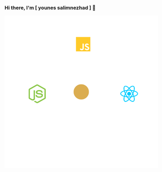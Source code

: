 ### Hi there, I'm [ younes salimnezhad ] 👋

<div style="
      justify-content: center; 
      align-items: center; 
      height: 100vh;">
    <img src="./img/my.svg" alt="SVG" class="svg-icon" />
  </div>

## javaScript | React | Node.js

```javascript
import React from "react";
function IntroduceMyself() {
  const name = "Younes Salimnezhad";
  const profession = "Web Development";
  const favoriteLanguage = "JavaScript";
  const hobbies = ["coding", "reading", "learning"];
  return (
    <div>
      <h1>Hello, my name is {name}.</h1>
      <p>I am a {profession} professional.</p>
      <p>My favorite programming language is {favoriteLanguage}.</p>
      <p>In my free time, I enjoy {hobbies.join(", ")}.</p>
    </div>
  );
}
export default IntroduceMyself;
```

## 🚀 About Me

- 🔭 I’m currently working on **[freelancer project]**
- 🌱 I’m currently learning **[reactJs/NodeJs]**
- 💬 Ask me about **[web development]**
- 📫 How to reach me: **[ysalimnezhad@gmail.com]**
- ⚡ Fun fact: **[always learn]**

## 🛠️ Skills & Tools

### Programming Languages

![JavaScript](https://img.shields.io/badge/-JavaScript-F7DF1E?logo=javascript&logoColor=black&style=flat)

### Frameworks & Libraries

![React](https://img.shields.io/badge/-React-61DAFB?logo=react&logoColor=black&style=flat) ![Node.js](https://img.shields.io/badge/-Node.js-339933?logo=node.js&logoColor=white&style=flat)

### Tools & Platforms

![Git](https://img.shields.io/badge/-Git-F05032?logo=git&logoColor=white&style=flat) ![GitHub](https://img.shields.io/badge/-GitHub-181717?logo=github&logoColor=white&style=flat)

## 📈 GitHub Stats

![Your GitHub Stats](https://github-readme-stats.vercel.app/api?username=yourusername&show_icons=true&theme=radical)

![Top Langs](https://github-readme-stats.vercel.app/api/top-langs/?username=yourusername&layout=compact&theme=radical)

## 🤝 Connect with Me

[![LinkedIn](https://img.shields.io/badge/-LinkedIn-0077B5?logo=linkedin&logoColor=white&style=flat)](https://linkedin.com/in/younes-salimnezhad-a78747215/) [![Twitter](https://img.shields.io/badge/-Twitter-1DA1F2?logo=twitter&logoColor=white&style=flat)](https://twitter.com/yourprofile) [![Website](https://img.shields.io/badge/-Website-FF7139?logo=firefox&logoColor=white&style=flat)](https://yourwebsite.com)
[![Email](https://img.shields.io/badge/-Email-EA4335?logo=gmail&logoColor=white&style=flat)](mailto:ysalimnezhad@gmail.com)
